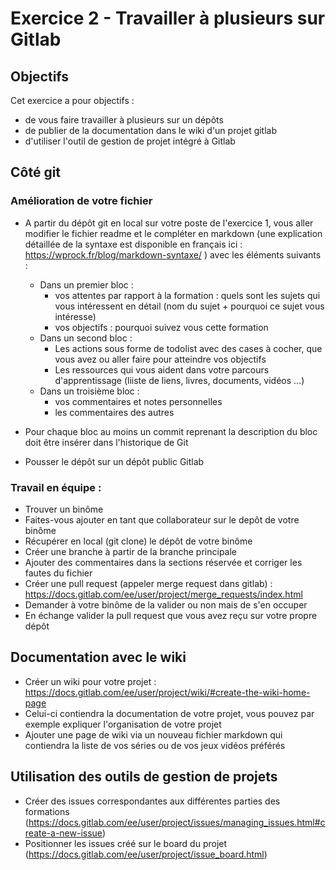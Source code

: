 # Exercice 2 - Travailler à plusieurs sur Gitlab

## Objectifs
Cet exercice a pour objectifs : 
* de vous faire travailler à plusieurs sur un dépôts
* de publier de la documentation dans le wiki d'un projet gitlab
* d'utiliser l'outil de gestion de projet intégré à Gitlab

## Côté git

### Amélioration de votre fichier

* A partir du  dépôt git en local sur votre poste de l'exercice 1, vous aller modifier le fichier readme et le compléter en markdown (une explication détaillée de la syntaxe est disponible en français ici : https://wprock.fr/blog/markdown-syntaxe/ ) 
avec les éléments suivants : 
  * Dans un premier bloc : 
    * vos attentes par rapport à la formation : quels sont les sujets qui vous intéressent en détail (nom du sujet + pourquoi ce sujet vous intéresse)
    * vos objectifs : pourquoi suivez vous cette formation 
  * Dans un second bloc : 
    * Les actions sous forme de todolist avec des cases à cocher, que vous avez ou aller faire pour atteindre vos objectifs 
    * Les ressources qui vous aident dans votre parcours d'apprentissage (liiste de liens, livres, documents, vidéos ...)
  * Dans un troisième bloc : 
    * vos commentaires et notes personnelles
    * les commentaires des autres

* Pour chaque bloc au moins un commit reprenant la description du bloc doit être insérer dans l'historique de Git
* Pousser le dépôt sur un dépôt public Gitlab

### Travail en équipe :

* Trouver un binôme
* Faites-vous ajouter en tant que collaborateur sur le depôt de votre binôme
* Récupérer en local (git clone) le dépôt de votre binôme
* Créer une branche à partir de la branche principale
* Ajouter des commentaires dans la sections réservée et corriger les fautes du fichier
* Créer une pull request (appeler merge request dans gitlab) : https://docs.gitlab.com/ee/user/project/merge_requests/index.html
* Demander à votre binôme de la valider ou non mais de s'en occuper
* En échange valider la pull request que vous avez reçu sur votre propre dépôt

## Documentation avec le wiki

* Créer un wiki pour votre projet : https://docs.gitlab.com/ee/user/project/wiki/#create-the-wiki-home-page
* Celui-ci contiendra la documentation de votre projet, vous pouvez par exemple expliquer l'organisation de votre projet
* Ajouter une page de wiki via un nouveau fichier markdown qui contiendra la liste de vos séries ou de vos jeux vidéos préférés


## Utilisation des outils de gestion de projets

* Créer des issues correspondantes aux différentes parties des formations (https://docs.gitlab.com/ee/user/project/issues/managing_issues.html#create-a-new-issue)
* Positionner les issues créé sur le board du projet (https://docs.gitlab.com/ee/user/project/issue_board.html)
